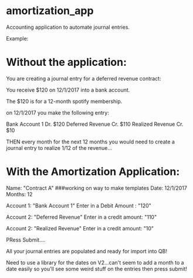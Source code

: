# amortization_app
Accounting application to automate journal entries.

Example:

# Without the application:
You are creating a journal entry for a deferred revenue contract:

You receive $120 on 12/1/2017 into a bank account.

The $120 is for a 12-month spotify membership.

on 12/1/2017 you make the following entry:

Bank Account 1 Dr. $120
Deferred Revenue Cr. $110
Realized Revenue Cr. $10

THEN every month for the next 12 months you would need to create a journal entry to realize 1/12 of the revenue...


# With the Amortization Application:

Name: "Contract A"    ###working on way to make templates
Date: 12/1/2017
Months: 12

Account 1: "Bank Account 1"  Enter in a Debit Amount : "120"

Account 2: "Deferred Revenue" Enter in a credit amount: "110"

Account 2: "Realized Revenue" Enter in a credit amount: "10"

PRess Submit....

All your journal entries are populated and ready for import into QB!

Need to use a library for the dates on V2...can't seem to add a month to a date easily so you'll see some weird stuff on the entries
then press submit!
